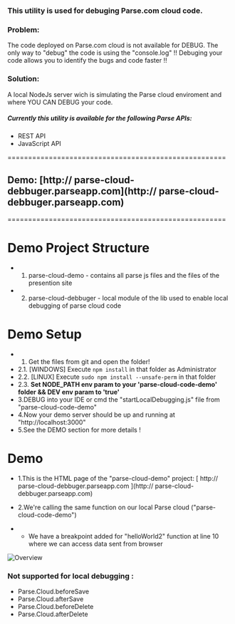 ### This utility is used for debuging Parse.com cloud code.



### Problem:
The code deployed on Parse.com cloud is not available for DEBUG. The only way to "debug" the code is using the "console.log" !! Debuging your code allows you to identify the bugs and code faster !!

### Solution:
A local NodeJs server wich is simulating the Parse cloud enviroment and where YOU CAN DEBUG your code.


##### Currently this utility is available for the following Parse APIs:
* REST API
* JavaScript API


=====================================================

## Demo: [http:// parse-cloud-debbuger.parseapp.com](http:// parse-cloud-debbuger.parseapp.com)

=====================================================


Demo Project Structure
=====================================================
* 1. parse-cloud-demo - contains all parse js files and the files of the presention site
* 2. parse-cloud-debbuger - local module of the lib used to enable local debugging of parse cloud code

Demo Setup
=====================================================
* 1. Get the files from git and open the folder!
* 2.1. [WINDOWS] Execute `npm install` in that folder as Administrator
* 2.2. [LINUX] Execute `sudo npm install --unsafe-perm` in that folder
* 2.3. **Set NODE_PATH env param to your 'parse-cloud-code-demo' folder && DEV env param to 'true'**
* 3.DEBUG into your IDE or cmd the "startLocalDebugging.js" file from "parse-cloud-code-demo"
* 4.Now your demo server should be up and running at "http://localhost:3000"
* 5.See the DEMO section for more details !

Demo
=====================================================
* 1.This is the HTML page of the "parse-cloud-demo" project:  [ http:// parse-cloud-debbuger.parseapp.com ](http:// parse-cloud-debbuger.parseapp.com)
* 2.We're calling the same function on our local Parse cloud ("parse-cloud-code-demo")

* * We have a breakpoint added for "helloWorld2" function at line 10 where we can access data sent from browser


![Overview](https://raw.githubusercontent.com/mariusciocan/parse-cloud-debugger/master/parse-cloud-code-demo/public/images/breakpoint.jpg?raw=true "Local Parse call")


### Not supported for local debugging :
* Parse.Cloud.beforeSave
* Parse.Cloud.afterSave
* Parse.Cloud.beforeDelete
* Parse.Cloud.afterDelete


